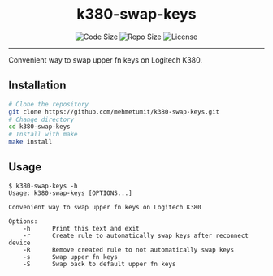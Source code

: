 <h1 align="center">k380-swap-keys</h1>
<p align="center">
	<img src="https://img.shields.io/github/languages/code-size/MehmetUmit/k380-swap-keys" alt="Code Size"/>
	<img src="https://img.shields.io/github/repo-size/MehmetUmit/k380-swap-keys" alt="Repo Size"/>
	<img src="https://img.shields.io/github/license/MehmetUmit/k380-swap-keys" alt="License"/>
</p>

---

Convenient way to swap upper fn keys on Logitech K380.

## Installation
```sh
# Clone the repository
git clone https://github.com/mehmetumit/k380-swap-keys.git
# Change directory
cd k380-swap-keys
# Install with make
make install
```
## Usage
```
$ k380-swap-keys -h
Usage: k380-swap-keys [OPTIONS...]

Convenient way to swap upper fn keys on Logitech K380

Options:
	-h		Print this text and exit
	-r		Create rule to automatically swap keys after reconnect device
	-R		Remove created rule to not automatically swap keys
	-s 		Swap upper fn keys
	-S 		Swap back to default upper fn keys
```
